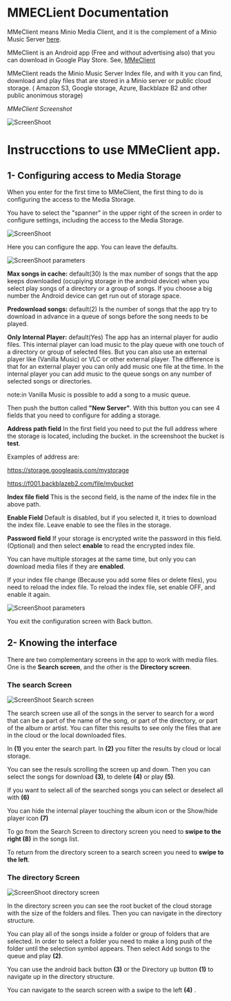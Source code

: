 # MMECLient Documentation

MMeClient means Minio Media Client, and it is the complement of a Minio Music Server [here](https://github.com/Javierenrique00/minio_Music_Server).

MMeClient is an Android app (Free and without advertising also) that you can download in Google Play Store. See, [MMeClient](https://play.google.com/store/apps/details?id=com.mundocreativo.javier.mmeclient&hl=en)

MMeClient reads the Minio Music Server Index file, and with it you can find, download and play files that are stored in a Minio server or public cloud storage. ( Amazon S3, Google storage, Azure, Backblaze B2 and other public anonimous storage)

_MMeClient Screenshot_

![ScreenShoot](./pictures/Screenshot_20190904-152246.png)



# Instrucctions to use MMeClient app.

## 1- Configuring access to Media Storage

When you enter for the first time to MMeClient, the first thing to do is configuring the access to the Media Storage.

You have to select the "spanner" in the upper right of the screen in order to configure settings, including the access to the Media Storage.

![ScreenShoot](./pictures/Screenshot_20190904-152400.png)

Here you can configure the app. You can leave the defaults.

![ScreenShoot parameters](./pictures/Screenshot_20190904-152435.png)

**Max songs in cache:** default(30) Is the max number of songs that the app keeps downloaded (ocupiying storage in the android device) when you select play songs of a directory or a group of songs. If you choose a big number the Android device can get run out of storage space.

**Predownload songs:** default(2) Is the number of songs that the app try to download in advance in a queue of songs before the song needs to be played.

**Only Internal Player:** default(Yes) The app has an internal player for audio files. This internal player can load music to the play queue with one touch of a directory or group of selected files. But you can also use an external player like (Vanilla Music) or VLC or other external player. The difference is that for an external player you can only add music one file at the time. In the internal player you can add music to the queue songs on any number of selected songs or directories.

note:in Vanilla Music is possible to add a song to a music queue.

Then push the button called **"New Server"**. With this button you can see 4 fields that you need to configure for adding a storage.

**Address path field** In the first field you need to put the full address where the storage is located, including the bucket. in the screenshoot the bucket is **test**.

Examples of address are:

https://storage.googleapis.com/mystorage

https://f001.backblazeb2.com/file/mybucket

**Index file field** This is the second field, is the name of the index file in the above path.

**Enable Field** Default is disabled, but if you selected it, it tries to download the index file. Leave enable to see the files in the storage.

**Password field** If your storage is encrypted write the password in this field. (Optional) and then select **enable** to read the encrypted index file.

You can have multiple storages at the same time, but only you can download media files if they are **enabled**.

If your index file change (Because you add some files or delete files), you need to reload the index file. To reload the index file, set enable OFF, and enable it again.


![ScreenShoot parameters](./pictures/Screenshot_20190904-152522.png)


You exit the configuration screen with Back button.

## 2- Knowing the interface

There are two complementary screens in the app to work with media files. One is the **Search screen**, and the other is the **Directory screen**.

### The search Screen

![ScreenShoot Search screen](./pictures/explicacion1.png)

The search screen use all of the songs in the server to search for a word that can be a part of the name of the song, or part of the directory, or part of the album or artist. You can filter this results to see only the files that are in the cloud or the local downloaded files.

In **(1)** you enter the search part.
In **(2)** you filter the results by cloud or local storage.

You can see the resuls scrolling the screen up and down. Then you can select the songs for download **(3)**, to delete **(4)** or play **(5)**.

If you want to select all of the searched songs you can select or deselect all with **(6)**

You can hide the internal player touching the album icon or the Show/hide player icon **(7)**

To go from the Search Screen to directory screen you need to **swipe to the right (8)** in the songs list.

To return from the directory screen to a search screen you need to **swipe to the left**.

### The directory Screen

![ScreenShoot directory screen](./pictures/explicacion2.png)


In the directory screen you can see the root bucket of the cloud storage with the size of the folders and files. Then you can navigate in the directory structure.

You can play all of the songs inside a folder or group of folders that are selected. In order to select a folder you need to make a long push of the folder until the selection symbol appears. Then select Add songs to the queue and play **(2)**.

You can use the android back button **(3)** or the Directory up button **(1)** to navigate up in the directory structure.

You can navigate to the search screen with a swipe to the left **(4)** .



